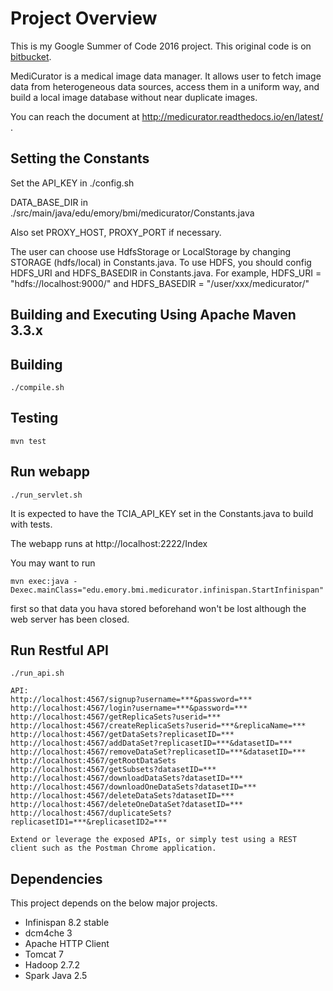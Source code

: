 # Project Overview

This is my Google Summer of Code 2016 project. This original code is on [bitbucket](https://bitbucket.org/BMI/medicurator). 

MediCurator is a medical image data manager. It allows user to fetch image data from heterogeneous data sources, access them in a uniform way, and build a local image database without near duplicate images.

You can reach the document at http://medicurator.readthedocs.io/en/latest/ .

## Setting the Constants
Set the API_KEY in ./config.sh

DATA_BASE_DIR in ./src/main/java/edu/emory/bmi/medicurator/Constants.java

Also set PROXY_HOST, PROXY_PORT if necessary.

The user can choose use HdfsStorage or LocalStorage by changing STORAGE (hdfs/local) in Constants.java.
To use HDFS, you should config HDFS_URI and HDFS_BASEDIR in Constants.java.
For example, HDFS_URI = "hdfs://localhost:9000/"  and  HDFS_BASEDIR = "/user/xxx/medicurator/"


## Building and Executing Using Apache Maven 3.3.x
Building
--------
    ./compile.sh

Testing
--------
    mvn test

Run webapp
--------
    ./run_servlet.sh

It is expected to have the TCIA_API_KEY set in the Constants.java to build with tests.

The webapp runs at http://localhost:2222/Index

You may want to run

    mvn exec:java -Dexec.mainClass="edu.emory.bmi.medicurator.infinispan.StartInfinispan" 

first so that data you hava stored beforehand won't be lost although the web server has been closed.

Run Restful API
--------
    ./run_api.sh
    
    API:
    http://localhost:4567/signup?username=***&password=*** 
    http://localhost:4567/login?username=***&password=***
    http://localhost:4567/getReplicaSets?userid=***
    http://localhost:4567/createReplicaSets?userid=***&replicaName=***
    http://localhost:4567/getDataSets?replicasetID=***
    http://localhost:4567/addDataSet?replicasetID=***&datasetID=***
    http://localhost:4567/removeDataSet?replicasetID=***&datasetID=***
    http://localhost:4567/getRootDataSets
    http://localhost:4567/getSubsets?datasetID=***
    http://localhost:4567/downloadDataSets?datasetID=***
    http://localhost:4567/downloadOneDataSets?datasetID=***
    http://localhost:4567/deleteDataSets?datasetID=***
    http://localhost:4567/deleteOneDataSet?datasetID=***
    http://localhost:4567/duplicateSets?replicasetID1=***&replicasetID2=***
    
    Extend or leverage the exposed APIs, or simply test using a REST client such as the Postman Chrome application.


## Dependencies
This project depends on the below major projects.

* Infinispan 8.2 stable
* dcm4che 3
* Apache HTTP Client
* Tomcat 7
* Hadoop 2.7.2
* Spark Java 2.5

